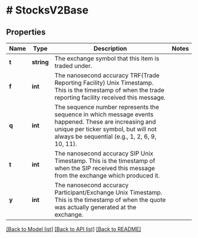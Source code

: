 # # StocksV2Base

## Properties

Name | Type | Description | Notes
------------ | ------------- | ------------- | -------------
**t** | **string** | The exchange symbol that this item is traded under. |
**f** | **int** | The nanosecond accuracy TRF(Trade Reporting Facility) Unix Timestamp. This is the timestamp of when the trade reporting facility received this message. |
**q** | **int** | The sequence number represents the sequence in which message events happened. These are increasing and unique per ticker symbol, but will not always be sequential (e.g., 1, 2, 6, 9, 10, 11). |
**t** | **int** | The nanosecond accuracy SIP Unix Timestamp. This is the timestamp of when the SIP received this message from the exchange which produced it. |
**y** | **int** | The nanosecond accuracy Participant/Exchange Unix Timestamp. This is the timestamp of when the quote was actually generated at the exchange. |

[[Back to Model list]](../../README.md#models) [[Back to API list]](../../README.md#endpoints) [[Back to README]](../../README.md)
